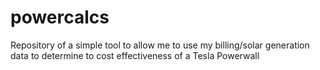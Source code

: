 # powercalcs
Repository of a simple tool to allow me to use my billing/solar generation data to determine to cost effectiveness of a Tesla Powerwall
